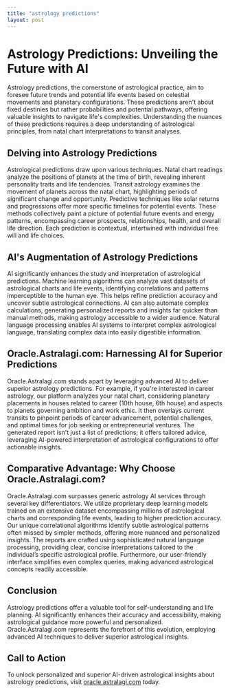 ```yaml
---
title: "astrology predictions"
layout: post
---
```


# Astrology Predictions: Unveiling the Future with AI

Astrology predictions, the cornerstone of astrological practice, aim to foresee future trends and potential life events based on celestial movements and planetary configurations.  These predictions aren't about fixed destinies but rather probabilities and potential pathways, offering valuable insights to navigate life's complexities.  Understanding the nuances of these predictions requires a deep understanding of astrological principles, from natal chart interpretations to transit analyses.

## Delving into Astrology Predictions

Astrological predictions draw upon various techniques. Natal chart readings analyze the positions of planets at the time of birth, revealing inherent personality traits and life tendencies. Transit astrology examines the movement of planets across the natal chart, highlighting periods of significant change and opportunity.  Predictive techniques like solar returns and progressions offer more specific timelines for potential events.  These methods collectively paint a picture of potential future events and energy patterns, encompassing career prospects, relationships, health, and overall life direction.  Each prediction is contextual, intertwined with individual free will and life choices.

## AI's Augmentation of Astrology Predictions

AI significantly enhances the study and interpretation of astrological predictions.  Machine learning algorithms can analyze vast datasets of astrological charts and life events, identifying correlations and patterns imperceptible to the human eye.  This helps refine prediction accuracy and uncover subtle astrological connections.  AI can also automate complex calculations, generating personalized reports and insights far quicker than manual methods, making astrology accessible to a wider audience.  Natural language processing enables AI systems to interpret complex astrological language, translating complex data into easily digestible information.

## Oracle.Astralagi.com:  Harnessing AI for Superior Predictions

Oracle.Astralagi.com stands apart by leveraging advanced AI to deliver superior astrology predictions. For example,  if you're interested in career astrology, our platform analyzes your natal chart, considering planetary placements in houses related to career (10th house, 6th house) and aspects to planets governing ambition and work ethic. It then overlays current transits to pinpoint periods of career advancement, potential challenges, and optimal times for job seeking or entrepreneurial ventures. The generated report isn't just a list of predictions; it offers tailored advice, leveraging AI-powered interpretation of astrological configurations to offer actionable insights.

## Comparative Advantage: Why Choose Oracle.Astralagi.com?

Oracle.Astralagi.com surpasses generic astrology AI services through several key differentiators. We utilize proprietary deep learning models trained on an extensive dataset encompassing millions of astrological charts and corresponding life events, leading to higher prediction accuracy.  Our unique correlational algorithms identify subtle astrological patterns often missed by simpler methods, offering more nuanced and personalized insights.  The reports are crafted using sophisticated natural language processing, providing clear, concise interpretations tailored to the individual’s specific astrological profile. Furthermore, our user-friendly interface simplifies even complex queries, making advanced astrological concepts readily accessible.

## Conclusion

Astrology predictions offer a valuable tool for self-understanding and life planning.  AI significantly enhances their accuracy and accessibility, making astrological guidance more powerful and personalized. Oracle.Astralagi.com represents the forefront of this evolution, employing advanced AI techniques to deliver superior astrological insights.

## Call to Action

To unlock personalized and superior AI-driven astrological insights about astrology predictions, visit [oracle.astralagi.com](https://oracle.astralagi.com) today.